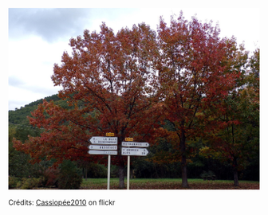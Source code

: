 ![Aymeric](/images/2022-06-07.jpg)

Crédits: [Cassiopée2010](https://www.flickr.com/people/cmoi30/) on flickr